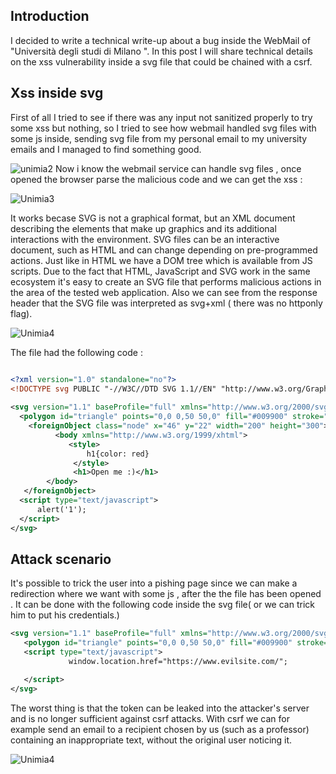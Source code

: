 
## Introduction

I decided to write  a technical write-up about a bug inside the WebMail of "Università degli studi di Milano ".
In this post I will share technical details on the xss vulnerability inside a svg file that could be chained with a csrf. 

## Xss inside svg

First of all I tried to see if there was any input not sanitized properly to try some xss but nothing, so I tried to see how webmail handled svg files with some js inside, sending svg file from my personal email to my university emails and I managed to find something good.


![unimia2](https://user-images.githubusercontent.com/59454895/113420406-90ae8c80-93c9-11eb-9aaf-f9a88da90b17.PNG)
Now i know the webmail service can handle svg files , once opened the browser parse the malicious code and we can get  the xss :

![Unimia3](https://user-images.githubusercontent.com/59454895/113420875-64474000-93ca-11eb-862a-23930a055a1c.PNG)

It works becase SVG is not a graphical format, but an XML document describing the elements that make up graphics and its additional interactions with the environment. SVG files can be an interactive document, such as HTML and can change depending on pre-programmed actions.
Just like in HTML we have a DOM tree  which is available from JS scripts. Due to the fact that HTML, JavaScript and SVG work in the same ecosystem it's easy to create an SVG file that performs malicious actions in the area of the tested web application.
Also we can see from the response header that the SVG file was interpreted as svg+xml ( there was no httponly flag).

![Unimia4](https://user-images.githubusercontent.com/59454895/113421637-be94d080-93cb-11eb-998e-4eb4d1bfd566.PNG)


The file had the following code :

```xml

<?xml version="1.0" standalone="no"?>
<!DOCTYPE svg PUBLIC "-//W3C//DTD SVG 1.1//EN" "http://www.w3.org/Graphics/SVG/1.1/DTD/svg11.dtd">
 
<svg version="1.1" baseProfile="full" xmlns="http://www.w3.org/2000/svg">
  <polygon id="triangle" points="0,0 0,50 50,0" fill="#009900" stroke="#004400"/>
    <foreignObject class="node" x="46" y="22" width="200" height="300">
		  <body xmlns="http://www.w3.org/1999/xhtml">
			 <style>
				 h1{color: red}
			  </style>
			  <h1>Open me :)</h1>
	    </body>
   </foreignObject>
  <script type="text/javascript">
	  alert('1');
  </script>
</svg>
```
## Attack scenario
It's possible to trick the user into a pishing page since we can make a redirection where we want with some js  , after the the file has been opened  . It can be done with the following code inside the svg file( or we can trick him to put his credentials.)


```xml
<svg version="1.1" baseProfile="full" xmlns="http://www.w3.org/2000/svg">
   <polygon id="triangle" points="0,0 0,50 50,0" fill="#009900" stroke="#004400"/>
   <script type="text/javascript">
             window.location.href="https://www.evilsite.com/";

   </script>
</svg>
```
The worst thing is that the token can be leaked into the attacker's server and is no longer sufficient against csrf attacks. With csrf we can for example send an email to a recipient chosen by us (such as a professor) containing an inappropriate text, without the original user noticing it.

![Unimia4](https://user-images.githubusercontent.com/59454895/113429277-8c3da000-93d8-11eb-9fe2-b8d2018a282c.PNG)


